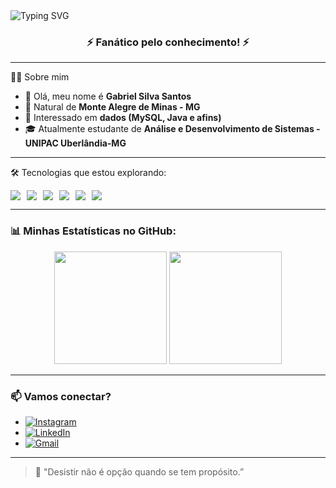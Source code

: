 <img src="https://readme-typing-svg.demolab.com?font=Fira+Code&pause=1000&center=true&vCenter=true&width=435&lines=Fala+aí!+%F0%9F%91%8B+Eu+sou+o+Gabriel!" alt="Typing SVG" />

<h3 align="center">⚡️ Fanático pelo conhecimento! ⚡️</h3>

---

 👨‍💻 Sobre mim
- 👋 Olá, meu nome é **Gabriel Silva Santos**
- 📍 Natural de **Monte Alegre de Minas - MG**
- 🧠 Interessado em **dados (MySQL, Java e afins)**
- 🎓 Atualmente estudante de **Análise e Desenvolvimento de Sistemas - UNIPAC Uberlândia-MG**

---

🛠️ Tecnologias que estou explorando:
<div style="display: flex; gap: 10px;">
<img src="https://img.shields.io/badge/Java-ED8B00?style=for-the-badge&logo=openjdk&logoColor=white"/>
<img src="https://img.shields.io/badge/MySQL-00758F?style=for-the-badge&logo=mysql&logoColor=white"/>
<img src="https://img.shields.io/badge/HTML5-E44D26?style=for-the-badge&logo=html5&logoColor=white"/>
<img src="https://img.shields.io/badge/CSS3-1572B6?style=for-the-badge&logo=css3&logoColor=white"/>
<img src="https://img.shields.io/badge/PHP-777BB4?style=for-the-badge&logo=php&logoColor=white"/>
<img src="https://img.shields.io/badge/JavaScript-F7DF1E?style=for-the-badge&logo=javascript&logoColor=black"/>
</div>

---

### 📊 Minhas Estatísticas no GitHub:
<div align="center">
  <img height="180em" src="https://github-readme-stats.vercel.app/api?username=SeuUsuarioGitHub&show_icons=true&theme=radical&include_all_commits=true&count_private=true"/>
  <img height="180em" src="https://github-readme-stats.vercel.app/api/top-langs/?username=SeuUsuarioGitHub&layout=compact&langs_count=7&theme=radical"/>
</div>

---

### 📫 Vamos conectar?

- [![Instagram](https://img.shields.io/badge/@gabsilva.dev-DD2A7B?style=for-the-badge&logo=instagram&logoColor=white)](https://www.instagram.com/santos_gbss/)
- [![LinkedIn](https://img.shields.io/badge/LinkedIn-0A66C2?style=for-the-badge&logo=linkedin&logoColor=white)](https://www.linkedin.com/in/gabriel-silva-santos-9833952b2/)
- [![Gmail](https://img.shields.io/badge/Gmail-D14836?style=for-the-badge&logo=gmail&logoColor=white)](mailto:gabrielmaam25@gmail.com)


---

> 🧠 "Desistir não é opção quando se tem propósito.”
